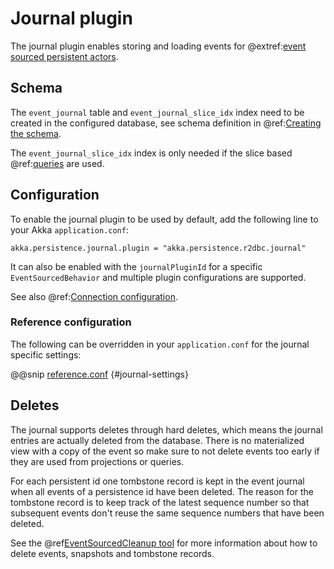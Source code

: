 # Journal plugin

The journal plugin enables storing and loading events for
@extref:[event sourced persistent actors](akka:typed/persistence.html).

## Schema

The `event_journal` table and `event_journal_slice_idx` index need to be created in the configured database, see schema
definition in @ref:[Creating the schema](getting-started.md#schema).

The `event_journal_slice_idx` index is only needed if the slice based @ref:[queries](query.md) are used.

## Configuration

To enable the journal plugin to be used by default, add the following line to your Akka `application.conf`:

```
akka.persistence.journal.plugin = "akka.persistence.r2dbc.journal"
```

It can also be enabled with the `journalPluginId` for a specific `EventSourcedBehavior` and multiple plugin
configurations are supported.

See also @ref:[Connection configuration](connection-config.md).

### Reference configuration

The following can be overridden in your `application.conf` for the journal specific settings:

@@snip [reference.conf](/core/src/main/resources/reference.conf) {#journal-settings}

## Deletes

The journal supports deletes through hard deletes, which means the journal entries are actually deleted from the
database. There is no materialized view with a copy of the event so make sure to not delete events too early if they are
used from projections or queries.

For each persistent id one tombstone record is kept in the event journal when all events of a persistence id have been
deleted. The reason for the tombstone record is to keep track of the latest sequence number so that subsequent events
don't reuse the same sequence numbers that have been deleted.

See the @ref[EventSourcedCleanup tool](cleanup.md#event-sourced-cleanup-tool) for more information about how to delete
events, snapshots and tombstone records.
